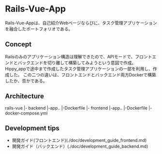 # Rails-Vue-App

Rails-Vue-Appは、自己紹介Webページならびに、タスク管理アプリケーションを融合したポートフォリオである。

## Concept

Railsのみのアプリケーション構造は理解できたので、APIモードで、フロントエンドとバックエンドを切り離して構築してみようという意図で作成。
Hippy_appで途中まで作成したタスク管理アプリケーションの一部を利用し、作成した。
この二つの違いは、フロントエンドとバックエンド両方Dockerで構築したか、否かである。

## Architecture
rails-vue
    |- backend
         |-app..
         |-Dockerfile
    |- frontend
         |-app..
         |-Dockerfile
    |- docker-compose.yml

## Development tips
* 開発ガイド(フロントエンド)(./doc/development_guide_frontend.md)
* 開発ガイド（バックエンド）(./doc/development_guide_backend.md)

